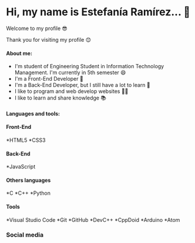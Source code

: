 # Hi, my name is Estefanía Ramírez... 👋
Welcome to my profile 😎

Thank you for visiting my profile 😊

#### About me:

* I'm student of Engineering Student in Information Technology Management. I'm currently in 5th semester 😄
* I'm a Front-End Developer 📳
* I'm a Back-End Developer, but I still have a lot to learn 📲
* I like to program and web develop websites 👩‍💻
* I like to learn and share knowledge 📚

#### Languages and tools:

<h4>Front-End</h4>

*HTML5
*CSS3

<h4>Back-End</h4>

*JavaScript

<h4>Others languages</h4>

*C
*C++
*Python

<h4>Tools</h4>

*Visual Studio Code
*Git
*GitHub
*DevC++
*CppDoid
*Arduino
*Atom

### Social media
